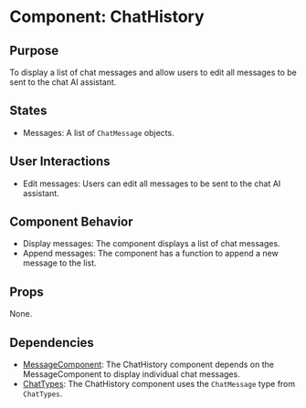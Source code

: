 # Component: ChatHistory

## Purpose

To display a list of chat messages and allow users to edit all messages to be sent to the chat AI assistant.

## States

- Messages: A list of `ChatMessage` objects.

## User Interactions

- Edit messages: Users can edit all messages to be sent to the chat AI assistant.

## Component Behavior

- Display messages: The component displays a list of chat messages.
- Append messages: The component has a function to append a new message to the list.

## Props

None.

## Dependencies

- [MessageComponent](MessageComponent.md): The ChatHistory component depends on the MessageComponent to display individual chat messages.
- [ChatTypes](../types/ChatTypes.md): The ChatHistory component uses the `ChatMessage` type from `ChatTypes`.

